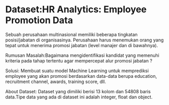 # Dataset:HR Analytics: Employee Promotion Data

Sebuah perusahaan multinasional memiliki beberapa tingkatan posisi/jabatan di organisasinya. Perusahaan harus menemukan orang yang tepat untuk menerima promosi jabatan (level manajer dan di bawahnya).

Rumusan Masalah:Bagaimana mengidentifikasi kandidat yang memenuhi kriteria pada tahap tertentu agar mempercepat alur promosi jabatan ?

Solusi: Membuat suatu model Machine Learning untuk memprediksi employee yang akan promosi berdasarkan data-data berupa education, recruitment channel, awards, training score, dll.

About Dataset: Dataset yang dimiliki berisi 13 kolom dan 54808 baris data.Tipe data yang ada di dataset ini adalah integer, float dan object.
